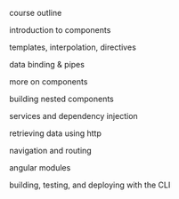 course outline

introduction to components

templates, interpolation, directives

data binding & pipes

more on components

building nested components

services and dependency injection

retrieving data using http

navigation and routing

angular modules

building, testing, and deploying with the CLI

